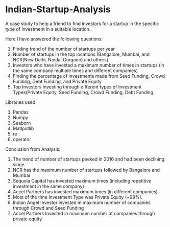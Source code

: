 # Indian-Startup-Analysis
A case study to help a friend to find investors for a startup in the specific type of investment in a suitable location.

Here I have answered the following questions:
1. Finding trend of the number of startups per year
2. Number of startups in the top locations (Bangalore, Mumbai, and NCR(New Delhi, Noida, Gurgaon) and others). 
3. Investors who have invested a maximum number of times in startups (in the same company multiple times and different companies)
4. Finding the percentage of investments made from Seed Funding, Crowd Funding, Debt Funding, and Private Equity
5. Top Investors Investing through different types of Investment Types(Private Equity, Seed Funding, Crowd Funding, Debt Funding


Libraries used:
1. Pandas
2. Numpy
3. Seaborn
4. Matlpotlib
5. re
6. operator


Conclusion from Analysis:
1. The trend of number of startups peeked in 2016 and had been declining since.
2. NCR has the maximum number of startups followed by Bangalore and Mumbai
3. Sequoia Capital has invested maximum times (including repetitive investment in the same company)
4. Accel Partners has invested maximum times (in different companies)
5. Most of the time Investment Type was Private Equity (~98%).
6. Indian Angel Investor  invested in maximum number of companies through Crowd and Seed Funding
7. Accel Partners Invested in maximum number of companies through private equity.
